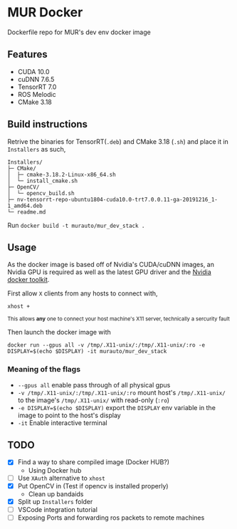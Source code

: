 # MUR Docker
Dockerfile repo for MUR's dev env docker image

## Features
 - CUDA 10.0
 - cuDNN 7.6.5
 - TensorRT 7.0
 - ROS Melodic
 - CMake 3.18

## Build instructions
Retrive the binaries for TensorRT(`.deb`) and CMake 3.18 (`.sh`) and place it in `Installers` as such,
```
Installers/
├─ CMake/
│  ├─ cmake-3.18.2-Linux-x86_64.sh
│  └─ install_cmake.sh
├─ OpenCV/
│  └─ opencv_build.sh
├─ nv-tensorrt-repo-ubuntu1804-cuda10.0-trt7.0.0.11-ga-20191216_1-1_amd64.deb
└─ readme.md
```

Run `docker build -t murauto/mur_dev_stack .`

## Usage
As the docker image is based off of Nvidia's CUDA/cuDNN images, an Nvidia GPU is required as well as the latest GPU driver and the [Nvidia docker toolkit](https://docs.nvidia.com/datacenter/cloud-native/container-toolkit/install-guide.html#docker).

First allow `X` clients from any hosts to connect with,

`xhost +`

<sup>This allows **any** one to connect your host machine's X11 server, technically a sercurity fault</sup>

Then launch the docker image with

`docker run --gpus all -v /tmp/.X11-unix/:/tmp/.X11-unix/:ro -e DISPLAY=$(echo $DISPLAY) -it murauto/mur_dev_stack`

### Meaning of the flags

 - `--gpus all` enable pass through of all physical gpus
 - `-v /tmp/.X11-unix/:/tmp/.X11-unix/:ro` mount host's `/tmp/.X11-unix/` to the image's `/tmp/.X11-unix/` with read-only (`:ro`)
 - `-e DISPLAY=$(echo $DISPLAY)` export the `DISPLAY` env variable in the image to point to the host's display
 - `-it` Enable interactive terminal

## TODO
 - [x] Find a way to share compiled image (Docker HUB?)
    - Using Docker hub
 - [ ] Use `XAuth` alternative to `xhost`
 - [x] Put OpenCV in (Test if opencv is installed properly)
    - Clean up bandaids
 - [x] Split up `Installers` folder
 - [ ] VSCode integration tutorial
 - [ ] Exposing Ports and forwarding ros packets to remote machines